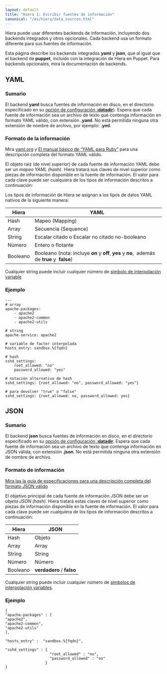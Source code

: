 ```yaml
---
layout: default
title: "Hiera 1: Escribir fuentes de información"
canonical: "/es/hiera/data_sources.html"
---
```


Hiera puede usar diferentes backends de información, incluyendo dos backends integrados y otros opcionales. Cada backend usa un formato diferente para sus fuentes de información.

Esta página describe los backends integrados **yaml** y **json**, que al igual que el backend de **puppet**, incluido con la integración de Hiera en Puppet. Para backends opcionales, mira la documentación de backends.

## YAML

### Sumario

El backend **yaml** busca fuentes de información en disco, en el directorio especificado en su [opción de configuración  **:datadir**](http://docs.puppetlabs.com/es/hiera/configuring.html#datadir)). Espera que cada fuente de información sea un archivo de texto que contenga información en formato YAML válido, con extensión **.yaml**. No está permitida ninguna otra extensión de nombre de archivo, por ejemplo: **.yml**.

### Formato de la información

Mira [yaml.org](http://www.yaml.org/) y [El manual básico de “YAML para Ruby”]( http://www.yaml.org/YAML_for_ruby.html) para una descripción completa del formato YAML válido.

El objeto raíz (de nivel superior) de cada fuente de información YAML debe ser un *mapeo YAML (hash)*. Hiera tratará sus claves de nivel superior como piezas de información disponible en la fuente de información. El valor para cada clave puede ser cualquiera de los tipos de información descritos a continuación:

Los tipos de información de Hiera se asignan a los tipos de datos YAML nativos de la siguiente manera:

<table>
 <thead>
   <tr>
	<th>Hiera</th>
	<th>YAML</th>
   </tr>
 </thead>
 <tbody>
  <tr>
	<td>Hash</td>
	<td>Mapeo (Mapping)</td>
  </tr>
  <tr>
	<td>Array</td>
	<td>Secuencia (Sequence)</td>
  </tr>
  <tr>
	<td>String</td>
	<td>Escalar citado o Escalar no citado no-booleano</td>
  </tr>
  <tr>
	<td>Número</td>
	<td>Entero o flotante</td>
  </tr>
  <tr>
	<td>Booleano</td>
	<td>Booleano (nota: incluye <strong>on</strong> y <strong>off</strong>, <strong>yes</strong> y <strong>no</strong>,  además de <strong>true</strong> y  <strong>false</strong>)</td>
  </tr>
 </tbody>
</table>

Cualquier string puede incluir cualquier número de [símbolo de interpolación variable](http://docs.puppetlabs.com/es/hiera/variables.html)

### Ejemplo

	---
	# array
	apache-packages:
	    - apache2
	    - apache2-common
	    - apache2-utils

	# string
	apache-service: apache2

	# variable de facter interpolada
	hosts_entry: sandbox.%{fqdn}

	# hash
	sshd_settings:
	    root_allowed: "no"
	    password_allowed: "yes"

	# notación alternativa de hash
	sshd_settings: {root_allowed: "no", password_allowed: "yes"}

	# para devolver "true" o "false"
	sshd_settings: {root_allowed: no, password_allowed: yes}

## JSON

### Sumario

El backend **json** busca fuentes de información en disco, en el directorio especificado en su [opción de configuración  **:datadir**](http://docs.puppetlabs.com/es/hiera/configuring.html#datadir). Espera que cada fuente de información sea un archivo de texto que contenga información en JSON válida, con extensión **.json**. No está permitida ninguna otra extensión de nombre de archivo.

### Formato de información

[Mira las la guía de especificaciones para una descripción completa del formato JSON válido]( http://www.json.org/)

El objetivo principal de cada fuente de información JSON debe ser un *objeto JSON (hash)*. Hiera tratará estas claves de nivel superior como piezas de información disponible en la fuente de información. El valor para cada clave puede ser cualquiera de los tipos de información descritos a continuación:

<table>
 <thead>
   <tr>
	<th>Hiera</th>
	<th>JSON</th>
   </tr>
 </thead>
 <tbody>
  <tr>
	<td>Hash</td>
	<td>Objeto</td>
  </tr>
  <tr>
	<td>Array</td>
	<td>Array</td>
  </tr>
  <tr>
	<td>String</td>
	<td>String</td>
  </tr>
  <tr>
	<td>Número</td>
	<td>Número</td>
  </tr>
  <tr>
	<td>Booleano</td>
	<td><strong>verdadero</strong> / <strong>falso</strong></td>
  </tr>
 </tbody>
</table>

Cualquier string puede incluir cualquier número de [símbolos de interpolación variables](http://docs.puppetlabs.com/es/hiera/variables.html).

### Ejemplo

	{
    "apache-packages" : [
    "apache2",
    "apache2-common",
    "apache2-utils"
    ],

    "hosts_entry" :  "sandbox.%{fqdn}",

    "sshd_settings" : {
                        "root_allowed" : "no",
                        "password_allowed" : "no"
                      }
	}
